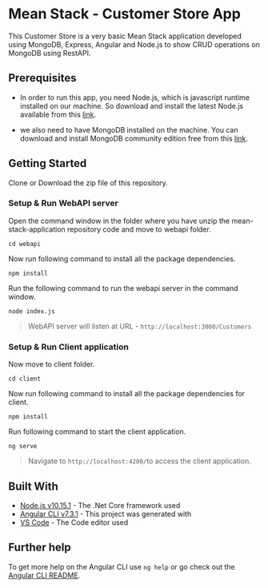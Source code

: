 # Mean Stack - Customer Store App

This Customer Store is a very basic Mean Stack application developed using MongoDB, Express, Angular and Node.js to show CRUD operations on MongoDB using RestAPI.

## Prerequisites

- In order to run this app, you need Node.js, which is javascript runtime installed on our machine.
  So download and install the latest Node.js available from this [link](https://nodejs.org/en/).

- we also need to have MongoDB installed on the machine. You can download and install MongoDB community edition free from this [link](https://www.mongodb.com/download-center/community).

## Getting Started

Clone or Download the zip file of this repository.

### Setup & Run WebAPI server

Open the command window in the folder where you have unzip the mean-stack-application repository code and move to webapi folder.

```
cd webapi
```

Now run following command to install all the package dependencies.

```
npm install
```

Run the following command to run the webapi server in the command window.

```
node index.js
```

> WebAPI server will listen at URL - `http://localhost:3000/Customers`

### Setup & Run Client application

Now move to client folder.

```
cd client
```

Now run following command to install all the package dependencies for client.

```
npm install
```

Run following command to start the client application.

```
ng serve
```

> Navigate to `http://localhost:4200/`to access the client application.

## Built With

- [Node.js v10.15.1](https://nodejs.org/en/) - The .Net Core framework used
- [Angular CLI v7.3.1](https://cli.angular.io/) - This project was generated with
- [VS Code](https://code.visualstudio.com/download) - The Code editor used

## Further help

To get more help on the Angular CLI use `ng help` or go check out the [Angular CLI README](https://github.com/angular/angular-cli/blob/master/README.md).
